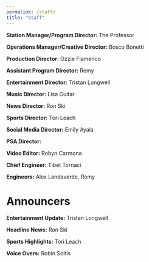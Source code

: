 ```yaml
---
permalink: /staff/
title: "Staff"
---
```


**Station Manager/Program Director:** The Professor

**Operations Manager/Creative Director:** Bosco Bonetti

**Production Director:** Ozzie Flamenco

**Assistant Program Director:** Remy

**Entertainment Director:** Tristan Longwell

**Music Director:** Lisa Guitar

**News Director:** Ron Ski

**Sports Director:** Tori Leach

**Social Media Director:** Emily Ayala

**PSA Director:**

**Video Editor:** Robyn Carmona

**Chief Engineer:** Tibet Tornaci

**Engineers:** Alex Landaverde, Remy

# Announcers
**Entertainment Update:** Tristan Longwell

**Headline News:** Ron Ski

**Sports Highlights:** Tori Leach

**Voice Overs:** Robin Soltis
